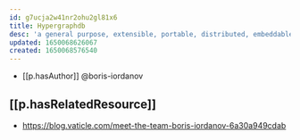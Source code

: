 ```yaml
---
id: g7ucja2w41nr2ohu2gl81x6
title: Hypergraphdb
desc: 'a general purpose, extensible, portable, distributed, embeddable, open-source data storage mechanism'
updated: 1650068626067
created: 1650068576540
---
```


- [[p.hasAuthor]] @boris-iordanov

## [[p.hasRelatedResource]]

- https://blog.vaticle.com/meet-the-team-boris-iordanov-6a30a949cdab